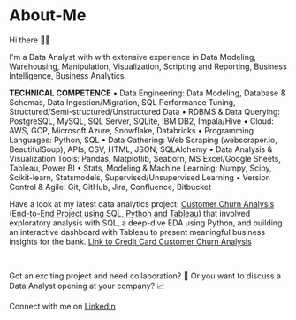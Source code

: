 # About-Me

Hi there 👋🏽 

I'm a Data Analyst with with extensive experience in Data Modeling, Warehousing, Manipulation, Visualization, Scripting and Reporting, Business Intelligence, Business Analytics. 

**TECHNICAL COMPETENCE**
•	Data Engineering: Data Modeling, Database & Schemas, Data Ingestion/Migration, SQL Performance Tuning, Structured/Semi-structured/Unstructured Data
•	RDBMS & Data Querying: PostgreSQL, MySQL, SQL Server, SQLite, IBM DB2, Impala/Hive
•	Cloud: AWS, GCP, Microsoft Azure, Snowflake, Databricks
•	Programming Languages: Python, SQL
•	Data Gathering: Web Scraping (webscraper.io, BeautifulSoup), APIs, CSV, HTML, JSON, SQLAlchemy
•	Data Analysis & Visualization Tools: Pandas, Matplotlib, Seaborn, MS Excel/Google Sheets, Tableau, Power BI
•	Stats, Modeling & Machine Learning: Numpy, Scipy, Scikit-learn, Statsmodels, Supervised/Unsupervised Learning
•	Version Control & Agile: Git, GitHub, Jira, Confluence, Bitbucket



Have a look at my latest data analytics project: [Customer Churn Analysis (End-to-End Project using SQL, Python and Tableau)](https://github.com/nsikan-udoma/customer_churn_analysis-SQL-Python-Tableau) that involved exploratory analysis with SQL, a deep-dive EDA using Python, and building an interactive dashboard with Tableau to present meaningful business insights for the bank.
[Link to Credit Card Customer Churn Analysis](https://github.com/nsikan-udoma/customer_churn_analysis-SQL-Python-Tableau)

<br>

Got an exciting project and need collaboration? 🚀 Or you want to discuss a Data Analyst opening at your company? 📈

Connect with me on [LinkedIn](https://www.linkedin.com/in/nsikanudoma)
